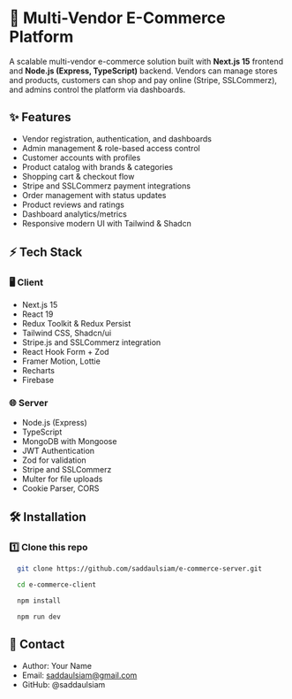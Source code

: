# 🛒 Multi-Vendor E-Commerce Platform

A scalable multi-vendor e-commerce solution built with **Next.js 15** frontend and **Node.js (Express, TypeScript)**
backend. Vendors can manage stores and products, customers can shop and pay online (Stripe, SSLCommerz), and admins
control the platform via dashboards.

## ✨ Features

- Vendor registration, authentication, and dashboards
- Admin management & role-based access control
- Customer accounts with profiles
- Product catalog with brands & categories
- Shopping cart & checkout flow
- Stripe and SSLCommerz payment integrations
- Order management with status updates
- Product reviews and ratings
- Dashboard analytics/metrics
- Responsive modern UI with Tailwind & Shadcn

## ⚡ Tech Stack

### 🖥️ Client

- Next.js 15
- React 19
- Redux Toolkit & Redux Persist
- Tailwind CSS, Shadcn/ui
- Stripe.js and SSLCommerz integration
- React Hook Form + Zod
- Framer Motion, Lottie
- Recharts
- Firebase

### 🌐 Server

- Node.js (Express)
- TypeScript
- MongoDB with Mongoose
- JWT Authentication
- Zod for validation
- Stripe and SSLCommerz
- Multer for file uploads
- Cookie Parser, CORS

## 🛠️ Installation

### 1️⃣ Clone this repo

```bash
  git clone https://github.com/saddaulsiam/e-commerce-server.git
```

```bash
  cd e-commerce-client
```

```bash
  npm install
```

```bash
  npm run dev
```

## 📣 Contact

- Author: Your Name
- Email: saddaulsiam@gmail.com
- GitHub: @saddaulsiam
